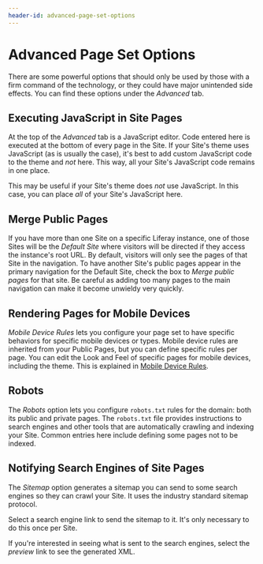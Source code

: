 ```yaml
---
header-id: advanced-page-set-options
---
```


# Advanced Page Set Options

There are some powerful options that should only be used by those with a firm
command of the technology, or they could have major unintended side effects. You
can find these options under the *Advanced* tab.

## Executing JavaScript in Site Pages

At the top of the *Advanced* tab is a JavaScript editor. Code entered here is
executed at the bottom of every page in the Site. If your Site's theme uses
JavaScript (as is usually the case), it's best to add custom JavaScript code to
the theme and *not* here. This way, all your Site's JavaScript code remains in
one place.

This may be useful if your Site's theme does *not* use JavaScript. In this
case, you can place *all* of your Site's JavaScript here.

## Merge Public Pages

If you have more than one Site on a specific Liferay instance, one of those Sites will be the *Default Site* where visitors will be directed if they access the instance's root URL. By default, visitors will only see the pages of that Site in the navigation. To have another Site's public pages appear in the primary navigation for the Default Site, check the box to *Merge public pages* for that site. Be careful as adding too many pages to the main navigation can make it become unwieldy very quickly.

## Rendering Pages for Mobile Devices

*Mobile Device Rules* lets you configure your page set to have specific
behaviors for specific mobile devices or types. Mobile device rules are
inherited from your Public Pages, but you can define specific rules per page.
You can edit the Look and Feel of specific pages for mobile devices, including
the theme. This is explained in 
[Mobile Device Rules](/docs/7-1/user/-/knowledge_base/u/mobile-device-rules).

## Robots

The *Robots* option lets you configure `robots.txt` rules for the domain: both
its public and private pages. The `robots.txt` file provides instructions to
search engines and other tools that are automatically crawling and indexing your
Site. Common entries here include defining some pages not to be indexed.

## Notifying Search Engines of Site Pages

The *Sitemap* option generates a sitemap you can send to some search engines so
they can crawl your Site. It uses the industry standard sitemap protocol. 

Select a search engine link to send the sitemap to it. It's only necessary to
do this once per Site.

If you're interested in seeing what is sent to the search engines, select the
*preview* link to see the generated XML.

